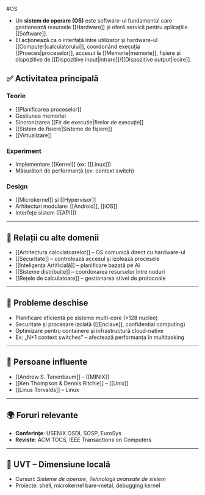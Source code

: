 #OS
- Un **sistem de operare (OS)** este software-ul fundamental care gestionează resursele [[Hardware]] și oferă servicii pentru aplicațiile [[Software]].  
- El acționează ca o interfață între utilizator și hardware-ul [[Computer|calculatorului]], coordonând execuția [[Proeces|proceselor]], accesul la [[Memorie|memorie]], fișiere și dispozitive de [[Dispozitive input|intrare]]/[[Dispozitive output|iesire]].

## ✅ Activitatea principală

### Teorie
- [[Planificarea proceselor]]
- Gestiunea memoriei
- Sincronizarea [[Fir de executie|firelor de execuție]]
- [[Sistem de fisiere|Sisteme de fișiere]]
- [[Virtualizare]]

### Experiment
- Implementare [[Kernel]] (ex: [[Linux]])
- Măsurători de performanță (ex: context switch)

### Design
- [[Microkernel]] și [[Hypervisor]]
- Arhitecturi modulare: [[Android]], [[iOS]]
- Interfețe sistem ([[API]])

---

## 🔄 Relații cu alte domenii

- [[Arhitectura calculatoarelor]] – OS comunică direct cu hardware-ul
- [[Securitate]] – controlează accesul și izolează procesele
- [[Inteligența Artificială]] – planificare bazată pe AI
- [[Sisteme distribuite]] – coordonarea resurselor între noduri
- [[Rețele de calculatoare]] – gestionarea stivei de protocoale

---

## 🧩 Probleme deschise

- Planificare eficientă pe sisteme multi-core (>128 nuclee)
- Securitate și procesare izolată ([[Enclave]], confidential computing)
- Optimizare pentru containere și infrastructură cloud-native
- Ex: „N+1 context switches” – afectează performanța în multitasking

---

## 👤 Persoane influente

- [[Andrew S. Tanenbaum]] – [[MINIX]]
- [[Ken Thompson & Dennis Ritchie]] – [[Unix]]
- [[Linus Torvalds]] – Linux

---

## 🌍 Foruri relevante

- **Conferințe**: USENIX OSDI, SOSP, EuroSys
- **Reviste**: ACM TOCS, IEEE Transactions on Computers

---

## 📍 UVT – Dimensiune locală

- Cursuri: *Sisteme de operare*, *Tehnologii avansate de sistem*
- Proiecte: shell, microkernel bare-metal, debugging kernel


